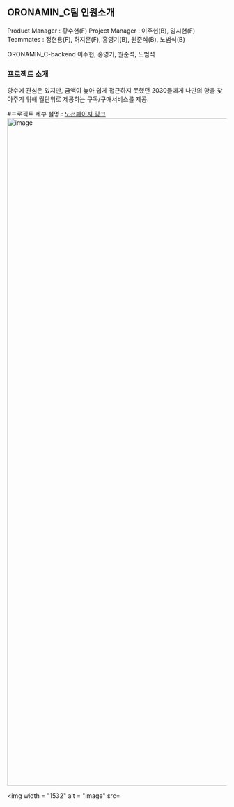 ## ORONAMIN_C팀 인원소개

Product Manager : 황수현(F)
Project Manager : 이주현(B), 임시현(F)
Teammates : 정현용(F), 허지훈(F), 홍영기(B), 원준석(B), 노범석(B)

ORONAMIN_C-backend
이주현, 홍영기, 원준석, 노범석

### 프로젝트 소개
향수에 관심은 있지만, 금액이 높아 쉽게 접근하지 못했던 2030들에게 나만의 향을 찾아주기 위해
월단위로 제공하는 구독/구매서비스를 제공.

#프로젝트 세부 설명 : <a href="https://www.notion.so/C-ORONAMIN-C-0d9b49b862fa430a89ce2e36ac93a90d?pvs=4">노션페이지 링크</a>
<img width="1532" alt="image" src="https://github.com/wecode-bootcamp-korea/50-2nd-ORONAMIN_C-frontend/assets/145967636/c2342ea6-e042-435e-a693-07aa886658f1">

<img width = "1532" alt = "image" src=
